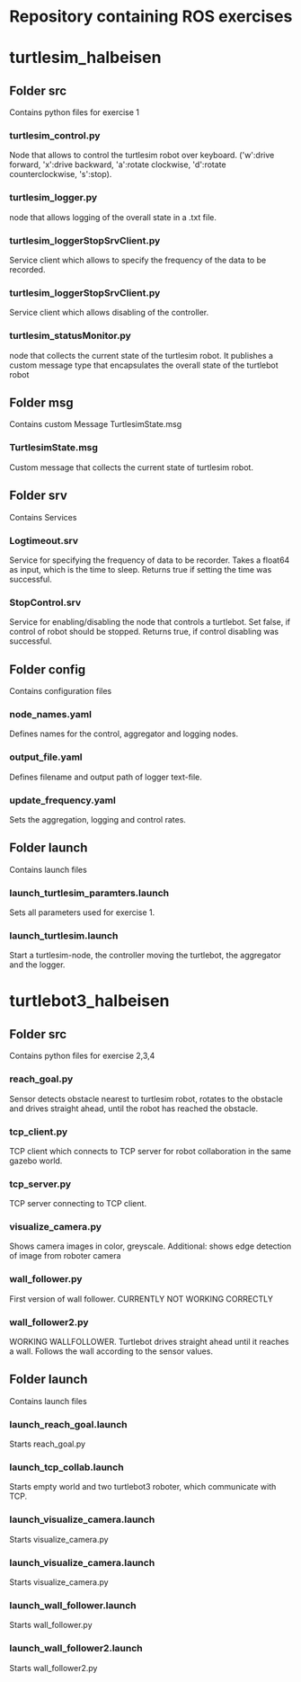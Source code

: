 # Repository containing ROS exercises
# turtlesim_halbeisen

## Folder src
Contains python files for exercise 1

### turtlesim_control.py
Node that allows to control the turtlesim robot over keyboard. ('w':drive forward, 'x':drive backward, 'a':rotate clockwise, 'd':rotate counterclockwise, 's':stop).

### turtlesim_logger.py
node that allows logging of the overall state in a .txt file.

### turtlesim_loggerStopSrvClient.py
Service client which allows to specify the frequency of the data to be recorded. 

### turtlesim_loggerStopSrvClient.py
Service client which allows disabling of the controller.

### turtlesim_statusMonitor.py
node that collects the current state of the turtlesim robot. It publishes a custom message type that encapsulates the overall state of the turtlebot robot 

## Folder msg

Contains custom Message TurtlesimState.msg
### TurtlesimState.msg
Custom message that collects the current state of turtlesim robot.

## Folder srv

Contains Services 
### Logtimeout.srv
Service for specifying the frequency of data to be recorder. Takes a float64 as input, which is the time to sleep. Returns true if setting the time was successful.

### StopControl.srv
Service for enabling/disabling the node that controls a turtlebot. Set false, if control of robot should be stopped. Returns true, if control disabling was successful. 

## Folder config

Contains configuration files
### node_names.yaml
Defines names for the control, aggregator and logging nodes. 

### output_file.yaml
Defines filename and output path of logger text-file.

### update_frequency.yaml
Sets the aggregation, logging and control rates.

## Folder launch
Contains launch files

### launch_turtlesim_paramters.launch
Sets all parameters used for exercise 1. 

### launch_turtlesim.launch
Start a turtlesim-node, the controller moving the turtlebot, the aggregator and the logger.


# turtlebot3_halbeisen

## Folder src
Contains python files for exercise 2,3,4

### reach_goal.py
Sensor detects obstacle nearest to turtlesim robot, rotates to the obstacle and drives straight ahead, until the robot has reached the obstacle.

### tcp_client.py
TCP client which connects to TCP server for robot collaboration in the same gazebo world.

### tcp_server.py
TCP server connecting to TCP client.

### visualize_camera.py
Shows camera images in color, greyscale. Additional: shows edge detection of image from roboter camera

### wall_follower.py
First version of wall follower. CURRENTLY NOT WORKING CORRECTLY

### wall_follower2.py
WORKING WALLFOLLOWER. Turtlebot drives straight ahead until it reaches a wall. Follows the wall according to the sensor values. 

## Folder launch
Contains launch files

### launch_reach_goal.launch
Starts reach_goal.py

### launch_tcp_collab.launch
Starts empty world and two turtlebot3 roboter, which communicate with TCP.

### launch_visualize_camera.launch
Starts visualize_camera.py

### launch_visualize_camera.launch
Starts visualize_camera.py

### launch_wall_follower.launch
Starts wall_follower.py

### launch_wall_follower2.launch
Starts wall_follower2.py
